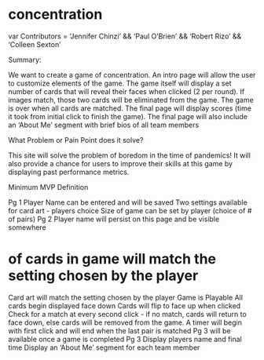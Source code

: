 # concentration

var Contributors =  ‘Jennifer Chinzi’ && ‘Paul O’Brien’ && ‘Robert Rizo’ && ‘Colleen Sexton’

Summary:

We want to create a game of concentration.
An intro page will allow the user to customize elements of the game.
The game itself will display a set number of cards that will reveal their faces when clicked (2 per round).  If images match, those two cards will be eliminated from the game.  The game is over when all cards are matched.
The final page will display scores (time it took from initial click to finish the game).  The final page will also include an ‘About Me’ segment with brief bios of all team members

What Problem or Pain Point does it solve?

This site will solve the problem of boredom in the time of pandemics!  It will also provide a chance for users to improve their skills at this game by displaying past performance metrics.

Minimum MVP Definition

Pg 1
Player Name can be entered and will be saved
Two settings available for card art - players choice
Size of game can be set by player (choice of # of pairs)
Pg 2
Player name will persist on this page and be visible somewhere
# of cards in game will match the setting chosen by the player
Card art will match the setting chosen by the player
Game is Playable
All cards begin displayed face down
Cards will flip to face up when clicked
Check for a match at every second click - if no match, cards will return to face down, else cards will be removed from the game.
A timer will begin with first click and will end when the last pair is matched
Pg 3 will be available once a game is completed
Pg 3
Display players name and final time
Display an ‘About Me’ segment for each team member
